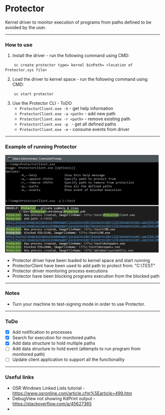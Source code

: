 # Protector
Kernel driver to monitor execution of programs from paths defined to be avoided by the user.

---

### How to use
1. Install the driver - run the following command using CMD:
```shell
    sc create protector type= kernel binPath= <location of Protector.sys file>
```
2. Load the driver to kernel space - run the following command using CMD:

```shell
    sc start protector
```
3. Use the Protector CLI - ToDO
   * <code>ProtectorClient.exe -h</code> - get help information
   * <code>ProtectorClient.exe -a \<path></code> - add new path
   * <code>ProtectorClient.exe -r \<path></code> - remove existing path
   * <code>ProtectorClient.exe -p </code> - get all defined paths
   * <code>ProtectorClient.exe -e</code> - consume events from driver
---

### Example of running Protector
<img src="imgs/protectorCLI.jpg" width=500></img>
<img src="imgs/protectorExample.jpg" width=500></img>
* Protector driver have been loaded to kernel space and start running
* ProtectorClient have been used to add path to protect from: "C:\TEST"
* Protector driver monitoring process executions
* Protector have been blocking programs execution from the blocked path
---

### Notes
* Turn your machine to test-signing mode in order to use Protector.

---

### ToDo
- [X] Add notification to processes
- [X] Search for execution for monitored paths
- [X] Add data structure to hold multiple paths
- [ ] Add data structure to hold event (attempts to run program from monitored path)
- [ ] Update client application to support all the functionality

---

### Useful links
* OSR Windows Linked Lists tutorial - https://www.osronline.com/article.cfm%5Earticle=499.htm
* DebugView not showing KdPrint output - https://stackoverflow.com/a/45627365
* 